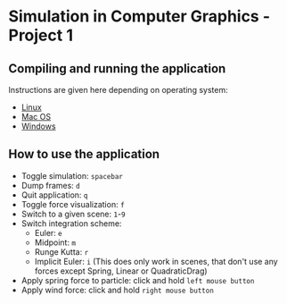 # Simulation in Computer Graphics - Project 1

## Compiling and running the application

Instructions are given here depending on operating system:

- [Linux](./compile_linux.txt)
- [Mac OS](./compile_mac.txt)
- [Windows](./compile_win10.txt)

## How to use the application

- Toggle simulation: `spacebar`
- Dump frames: `d`
- Quit application: `q`
- Toggle force visualization: `f`
- Switch to a given scene: `1`-`9`
- Switch integration scheme:
  - Euler: `e`
  - Midpoint: `m`
  - Runge Kutta: `r`
  - Implicit Euler: `i` (This does only work in scenes, that don't use any forces except Spring, Linear or QuadraticDrag)
- Apply spring force to particle: click and hold `left mouse button`
- Apply wind force: click and hold `right mouse button`
